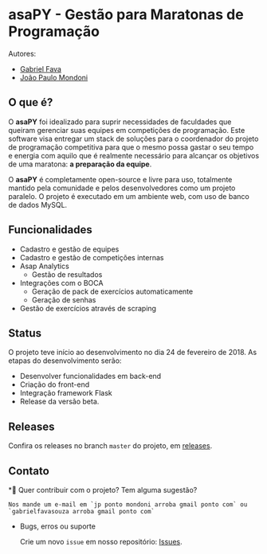 # asaPY - Gestão para Maratonas de Programação
Autores:
* [Gabriel Fava](https://github.com/gabrielfava)
* [João Paulo Mondoni](https://github.com/jpmondoni)

## O que é?
O **asaPY** foi idealizado para suprir necessidades de faculdades que queiram gerenciar suas equipes em competições de programação. Este software visa entregar um stack de soluções para o coordenador do projeto de programação competitiva para que o mesmo possa gastar o seu tempo e energia com aquilo que é realmente necessário para alcançar os objetivos de uma maratona: **a preparação da equipe**.

O **asaPY** é completamente open-source e livre para uso, totalmente mantido pela comunidade e pelos desenvolvedores como um projeto paralelo. O projeto é executado em um ambiente web, com uso de banco de dados MySQL.

## Funcionalidades
* Cadastro e gestão de equipes
* Cadastro e gestão de competições internas
* Asap Analytics 
	* Gestão de resultados
* Integrações com o BOCA
	* Geração de pack de exercícios automaticamente
	* Geração de senhas 
* Gestão de exercícios através de scraping

## Status
O projeto teve início ao desenvolvimento no dia 24 de fevereiro de 2018. As etapas do desenvolvimento serão:
* Desenvolver funcionalidades em back-end
* Criação do front-end
* Integração framework Flask
* Release da versão beta.

## Releases
Confira os releases no branch `master` do projeto, em [releases](https://github.com/gabrielfava/asapy/releases).

## Contato
*👷  Quer contribuir com o projeto? Tem alguma sugestão? 
	
	Nos mande um e-mail em `jp ponto mondoni arroba gmail ponto com` ou `gabrielfavasouza arroba gmail ponto com` 

* Bugs, erros ou suporte

	Crie um novo `issue` em nosso repositório: [Issues](https://github.com/gabrielfava/asapy/issues).
